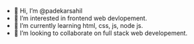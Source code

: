 - 👋 Hi, I’m @padekarsahil
- 👀 I’m interested in frontend web devlopement.
- 🌱 I’m currently learning html, css, js, node js.
- 💞️ I’m looking to collaborate on full stack web developement.
  
